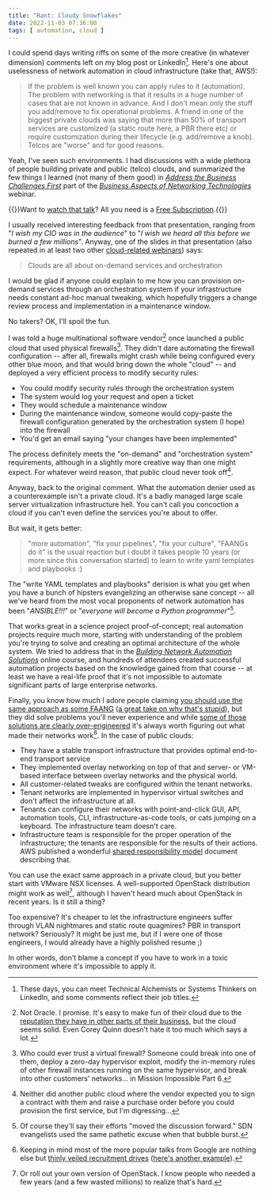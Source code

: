 ```yaml
---
title: "Rant: Cloudy Snowflakes"
date: 2022-11-03 07:36:00
tags: [ automation, cloud ]
---
```

I could spend days writing riffs on some of the more creative (in whatever dimension) comments left on my blog post or LinkedIn[^TA]. Here's one about uselessness of network automation in cloud infrastructure (take that, AWS!):

> If the problem is well known you can apply rules to it (automation). The problem with networking is that it results in a huge number of cases that are not known in advance. And I don't mean only the stuff you add/remove to fix operational problems. A friend in one of the biggest private clouds was saying that more than 50% of transport services are customized (a static route here, a PBR there etc) or require customization during their lifecycle (e.g. add/remove a knob). Telcos are "worse" and for good reasons.

Yeah, I've seen such environments. I had discussions with a wide plethora of people building private and public (telco) clouds, and summarized the few things I learned (not many of them good) in *[Address the Business Challenges First](https://my.ipspace.net/bin/list?id=NetBiz#BF)* part of the _[Business Aspects of Networking Technologies](https://www.ipspace.net/Business_Aspects_of_Networking_Technologies)_ webinar.
<!--more-->
{{<note free>}}Want to [watch that talk](https://my.ipspace.net/bin/list?id=NetBiz#BF)? All you need is a [Free Subscription](https://www.ipspace.net/Subscription/Free).{{</note>}}

I usually received interesting feedback from that presentation, ranging from "_I wish my CIO was in the audience_" to "_I wish we heard all this before we burned a few millions_". Anyway, one of the slides in that presentation (also repeated in at least two other [cloud-related webinars](https://www.ipspace.net/Cloud)) says:

> Clouds are all about on-demand services and orchestration

[^TA]: These days, you can meet Technical Alchemists or Systems Thinkers on LinkedIn, and some comments reflect their job titles.

I would be glad if anyone could explain to me how you can provision on-demand services through an orchestration system if your infrastructure needs constant ad-hoc manual tweaking, which hopefully triggers a change review process and implementation in a maintenance window.

No takers? OK, I'll spoil the fun.

I was told a huge multinational software vendor[^NO] once launched a public cloud that used physical firewalls[^NVF]. They didn't dare automating the firewall configuration -- after all, firewalls might crash while being configured every other blue moon, and that would bring down the whole "cloud" -- and deployed a very efficient process to modify security rules:

* You could modify security rules through the orchestration system
* The system would log your request and open a ticket
* They would schedule a maintenance window
* During the maintenance window, someone would copy-paste the firewall configuration generated by the orchestration system (I hope) into the firewall
* You'd get an email saying "your changes have been implemented"

The process definitely meets the "on-demand" and "orchestration system" requirements, although in a slightly more creative way than one might expect. For whatever weird reason, that public cloud never took off[^IBM].

[^IBM]: Neither did another public cloud where the vendor expected you to sign a contract with them and raise a purchase order before you could provision the first service, but I'm digressing...

Anyway, back to the original comment. What the automation denier used as a counterexample isn't a private cloud. It's a badly managed large scale server virtualization infrastructure hell. You can't call you concoction a cloud if you can't even define the services you're about to offer.

[^NO]: Not Oracle. I promise. It's easy to make fun of their cloud due to the [reputation they have in other parts of their business](https://twitter.com/QuinnyPig/status/1583240716305592321), but the cloud seems solid. Even Corey Quinn doesn't hate it too much which says a lot.

[^NVF]: Who could ever trust a virtual firewall? Someone could break into one of them, deploy a zero-day hypervisor exploit, modify the in-memory rules of other firewall instances running on the same hypervisor, and break into other customers' networks... in Mission Impossible Part 6.

But wait, it gets better:

> "more automation", "fix your pipelines", "fix your culture", "FAANGs do it" is the usual reaction but i doubt it takes people 10 years (or more since this conversation started) to learn to write yaml templates and playbooks :)

The "write YAML templates and playbooks" derision is what you get when you have a bunch of hipsters evangelizing an otherwise sane concept -- all we've heard from the most vocal proponents of network automation has been "_ANSIBLE!!!_" or "_everyone will become a Python programmer_"[^MTTF]. 

[^MTTF]: Of course they'll say their efforts "moved the discussion forward." SDN evangelists used the same pathetic excuse when that bubble burst.

That works great in a science project proof-of-concept; real automation projects require much more, starting with understanding of the problem you're trying to solve and creating an optimal architecture of the whole system. We tried to address that in the _[Building Network Automation Solutions](https://www.ipspace.net/Building_Network_Automation_Solutions)_ online course, and hundreds of attendees created successful automation projects based on the knowledge gained from that course -- at least we have a real-life proof that it's not impossible to automate significant parts of large enterprise networks.

Finally, you know how much I adore people claiming [you should use the same approach as some FAANG](/2016/03/you-want-your-network-to-be-like/) ([a great take on why that's stupid](/2020/03/the-stupidity-of-trying-to-be-like/)), but they did solve problems you'll never experience and while [some of those solutions are clearly over-engineered](https://www.lastweekinaws.com/blog/a-brief-history-of-kubernetes-its-use-cases-and-its-problems/) it's always worth figuring out what made their networks work[^GT]. In the case of public clouds:

* They have a stable transport infrastructure that provides optimal end-to-end transport service
* They implemented overlay networking on top of that and server- or VM-based interface between overlay networks and the physical world.
* All customer-related tweaks are configured within the tenant networks.
* Tenant networks are implemented in hypervisor virtual switches and don't affect the infrastructure at all.
* Tenants can configure their networks with point-and-click GUI, API, automation tools, CLI, infrastructure-as-code tools, or cats jumping on a keyboard. The infrastructure team doesn't care.
* Infrastructure team is responsible for the proper operation of the infrastructure; the tenants are responsible for the results of their actions. AWS published a wonderful [shared responsibility model](https://aws.amazon.com/compliance/shared-responsibility-model/) document describing that.

You can use the exact same approach in a private cloud, but you better start with VMware NSX licenses. A well-supported OpenStack distribution might work as well[^BYO], although I haven't heard much about OpenStack in recent years. Is it still a thing?

Too expensive? It's cheaper to let the infrastructure engineers suffer through VLAN nightmares and static route quagmires? PBR in transport network? Seriously? It might be just me, but if I were one of those engineers, I would already have a highly polished resume ;)

In other words, don't blame a concept if you have to work in a toxic environment where it's impossible to apply it.

[^GT]: Keeping in mind most of the more popular talks from Google are nothing else but [thinly veiled recruitment drives](/2018/03/before-commenting-on-someone-mentioning/) ([here's another example](https://www.micahlerner.com/2022/10/08/sdn-in-the-stratosphere-loons-aerospace-mesh-network.html)).

[^BYO]: Or roll out your own version of OpenStack. I know people who needed a few years (and a few wasted millions) to realize that's hard.
